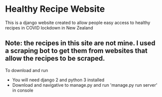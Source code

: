 # Healthy Recipe Website

This is a django website created to allow people easy access to healthy recipes in COVID lockdown in New Zealand

## Note: the recipes in this site are not mine. I used a scraping bot to get them from websites that allow the recipes to be scraped.
To download and run
- You will need django 2 and python 3 installed
- Download and navigative to manage.py and run 'manage.py run server' in console
